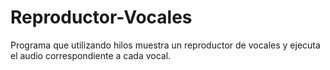 # Reproductor-Vocales
Programa que utilizando hilos muestra un reproductor de vocales y ejecuta el audio correspondiente a cada vocal.
